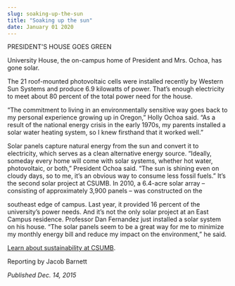 ```yaml
---
slug: soaking-up-the-sun
title: "Soaking up the sun"
date: January 01 2020
---
```


 
<p>PRESIDENT'S HOUSE GOES GREEN</p>
<p>
  University House, the on&#45;campus home of President and Mrs. Ochoa, has gone
  solar.
</p>
<p>
  The 21 roof&#45;mounted photovoltaic cells were installed recently by Western
  Sun Systems and produce 6.9 kilowatts of power. That’s enough electricity to
  meet about 80 percent of the total power need for the house.
</p>
<p>
  “The commitment to living in an environmentally sensitive way goes back to my
  personal experience growing up in Oregon,” Holly Ochoa said. “As a result of
  the national energy crisis in the early 1970s, my parents installed a solar
  water heating system, so I knew firsthand that it worked well.”
</p>
<p>
  Solar panels capture natural energy from the sun and convert it to
  electricity, which serves as a clean alternative energy source. “Ideally,
  someday every home will come with solar systems, whether hot water,
  photovoltaic, or both,” President Ochoa said. “The sun is shining even on
  cloudy days, so to me, it’s an obvious way to consume less fossil fuels.” It’s
  the second solar project at CSUMB. In 2010, a 6.4&#45;acre solar array –
  consisting of approximately 3,900 panels – was constructed on the
</p>
<p>
  southeast edge of campus. Last year, it provided 16 percent of the
  university’s power needs. And it’s not the only solar project at an East
  Campus residence. Professor Dan Fernandez just installed a solar system on his
  house. “The solar panels seem to be a great way for me to minimize my monthly
  energy bill and reduce my impact on the environment,” he said.
</p>
<p>
  <a href="https://csumb.edu/sustainability?_search=Sustainability"
    >Learn about sustainability at CSUMB</a
  >.
</p>
<p>Reporting by Jacob Barnett</p>
<p><em>Published Dec. 14, 2015</em></p>
 
